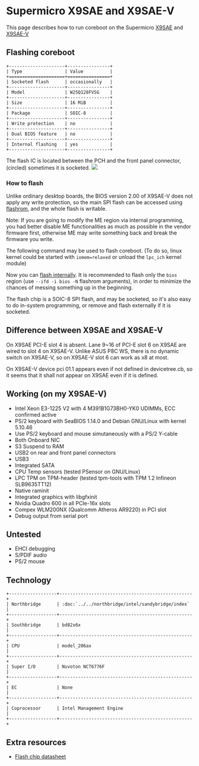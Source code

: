 # Supermicro X9SAE and X9SAE-V

This page describes how to run coreboot on the Supermicro [X9SAE] and [X9SAE-V]

## Flashing coreboot

```eval_rst
+---------------------+----------------+
| Type                | Value          |
+=====================+================+
| Socketed flash      | occasionally   |
+---------------------+----------------+
| Model               | W25Q128FVSG    |
+---------------------+----------------+
| Size                | 16 MiB         |
+---------------------+----------------+
| Package             | SOIC-8         |
+---------------------+----------------+
| Write protection    | no             |
+---------------------+----------------+
| Dual BIOS feature   | no             |
+---------------------+----------------+
| Internal flashing   | yes            |
+---------------------+----------------+
```

The flash IC is located between the PCH and the front panel connector,
(circled) sometimes it is socketed.
![](x9sae.jpg)

### How to flash

Unlike ordinary desktop boards, the BIOS version 2.00 of X9SAE-V does not
apply any write protection, so the main SPI flash can be accessed using
[flashrom], and the whole flash is writable.

Note: If you are going to modify the ME region via internal programming, you had
better disable ME functionalities as much as possible in the vendor firmware
first, otherwise ME may write something back and break the firmware you write.

The following command may be used to flash coreboot. (To do so, linux kernel
could be started with `iomem=relaxed` or unload the `lpc_ich` kernel module)

Now you can [flash internally]. It is recommended to flash only the `bios`
region (use `--ifd -i bios -N` flashrom arguments), in order to minimize the
chances of messing something up in the beginning.

The flash chip is a SOIC-8 SPI flash, and may be socketed, so it's also easy
to do in-system programming, or remove and flash externally if it is socketed.

## Difference between X9SAE and X9SAE-V
On X9SAE PCI-E slot 4 is absent. Lane 9~16 of PCI-E slot 6 on X9SAE are wired
to slot 4 on X9SAE-V. Unlike ASUS P8C WS, there is no dynamic switch on X9SAE-V,
so on X9SAE-V slot 6 can work as x8 at most.

On X9SAE-V device pci 01.1 appears even if not defined in devicetree.cb, so it
seems that it shall not appear on X9SAE even if it is defined.

## Working (on my X9SAE-V)
- Intel Xeon E3-1225 V2 with 4 M391B1G73BH0-YK0 UDIMMs, ECC confirmed active
- PS/2 keyboard with SeaBIOS 1.14.0 and Debian GNU/Linux with kernel 5.10.46
- Use PS/2 keyboard and mouse simutaneously with a PS/2 Y-cable
- Both Onboard NIC
- S3 Suspend to RAM
- USB2 on rear and front panel connectors
- USB3
- Integrated SATA
- CPU Temp sensors (tested PSensor on GNU/Linux)
- LPC TPM on TPM-header (tested tpm-tools with TPM 1.2 Infineon SLB9635TT12)
- Native raminit
- Integrated graphics with libgfxinit
- Nvidia Quadro 600 in all PCIe-16x slots
- Compex WLM200NX (Qualcomm Atheros AR9220) in PCI slot
- Debug output from serial port

## Untested

- EHCI debugging
- S/PDIF audio
- PS/2 mouse

## Technology

```eval_rst
+------------------+--------------------------------------------------+
| Northbridge      | :doc:`../../northbridge/intel/sandybridge/index` |
+------------------+--------------------------------------------------+
| Southbridge      | bd82x6x                                          |
+------------------+--------------------------------------------------+
| CPU              | model_206ax                                      |
+------------------+--------------------------------------------------+
| Super I/O        | Nuvoton NCT6776F                                 |
+------------------+--------------------------------------------------+
| EC               | None                                             |
+------------------+--------------------------------------------------+
| Coprocessor      | Intel Management Engine                          |
+------------------+--------------------------------------------------+
```

## Extra resources

- [Flash chip datasheet][W25Q128FVSG]

[X9SAE]: https://www.supermicro.com/products/motherboard/xeon/c216/x9sae.cfm
[X9SAE-V]:  https://www.supermicro.com/products/motherboard/xeon/c216/x9sae-v.cfm
[W25Q128FVSG]: https://static.chipdip.ru/lib/093/DOC001093213.pdf
[flashrom]: https://flashrom.org/Flashrom
[flash internally]: ../../tutorial/flashing_firmware/int_flashrom.md
